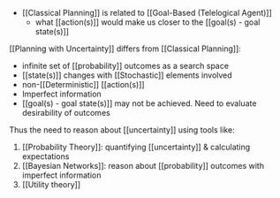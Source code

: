 - [[Classical Planning]] is related to [[Goal-Based (Telelogical Agent)]]
	- what [[action(s)]] would make us closer to the [[goal(s) - goal state(s)]]

[[Planning with Uncertainty]] differs from [[Classical Planning]]:
- infinite set of [[probability]] outcomes as a search space
- [[state(s)]] changes with [[Stochastic]] elements involved
- non-[[Deterministic]] [[action(s)]]
- Imperfect information
- [[goal(s) - goal state(s)]] may not be achieved. Need to evaluate desirability of outcomes

Thus the need to reason about [[uncertainty]] using tools like:
1. [[Probability Theory]]: quantifying [[uncertainty]] & calculating expectations
2. [[Bayesian Networks]]: reason about [[probability]] outcomes with imperfect information
3. [[Utility theory]]